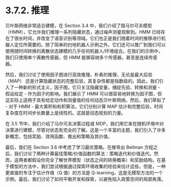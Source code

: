 # 3.7.2. 推理

贝叶斯网络非常适合建模，在 Section 3.4 中，我们介绍了隐马尔可夫模型 （HMM），它允许我们推理一系列隐藏状态，通过噪声测量观察到。HMM 已经存在了很长时间，并改变了语音识别等领域。它们也正是我们随着时间的推移进行机器人定位所需要的。除了简单的扫地机器人示例之外，它们还可以推广到我们可以使用随时间转换的离散状态建模的几乎任何机器人/环境组合。在我们的示例中，我们只使用单个离散传感器，但 HMM 能够容纳多个传感器，甚至是连续传感器。

然后，我们讨论了使用因子图进行高效推理。朴素的推理，无论是最大后验 （MAP） 还是计算隐藏状态的完整后验，其复杂性都是指数级的。因此，我们引入了一种新的形式主义，因子图，它只关注隐藏变量，捕捉先验、转换和测量 - 假设给定 - 作为因子的影响。我们展示了 HMM 可以很容易地转换为因子图，但这实际上适用于具有给定动作和测量值的任何动态贝叶斯网络。然后，我们草拟了 - 对于 HMM - 最大乘积和和积算法，它们分别计算 MAP 估计和完整后验，时间复杂度在时间步长数量上是线性的。这就是动态规划的力量。

在 3.5 节中，我们介绍了马尔可夫决策过程或 MDP，我们用它来在随机环境中对决策进行建模，尽管对状态有完全的了解。这是一个丰富的主题，我们引入了许多新概念，包括奖励、效用函数、推出和策略及其价值。

最后，我们在 Section 3.6 中考虑了学习最优策略。在推导出 Bellman 方程之后，我们讨论了两种计算最佳策略/价值函数的算法：策略迭代和价值迭代。然而，这两者都假设你完全了解世界模型（状态之间的转换概率）和奖励结构。在基于模型的方法中，我们尝试根据通过探索环境收集的经验来估计这些。但是，一种更直接的专注于估计作值（Q 值）的方法是 Q-learning，这是无模型方法的一个示例。最后，我们讨论了如何平衡开发和探索，以避免陷入政策空间的局部角落。
